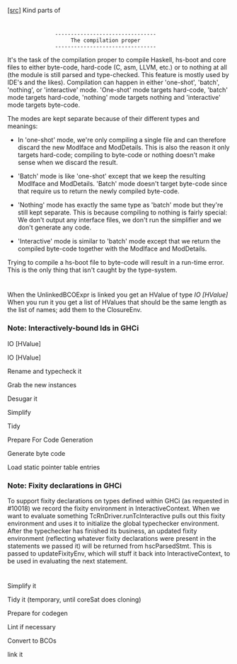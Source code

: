 [[src]](https://github.com/ghc/ghc/tree/master/compiler/main/HscMain.hs)
 Kind parts of 

# 

# 


                   --------------------------------
                        The compilation proper
                   --------------------------------

It's the task of the compilation proper to compile Haskell, hs-boot and core
files to either byte-code, hard-code (C, asm, LLVM, etc.) or to nothing at all
(the module is still parsed and type-checked. This feature is mostly used by
IDE's and the likes). Compilation can happen in either 'one-shot', 'batch',
'nothing', or 'interactive' mode. 'One-shot' mode targets hard-code, 'batch'
mode targets hard-code, 'nothing' mode targets nothing and 'interactive' mode
targets byte-code.

The modes are kept separate because of their different types and meanings:

 * In 'one-shot' mode, we're only compiling a single file and can therefore
 discard the new ModIface and ModDetails. This is also the reason it only
 targets hard-code; compiling to byte-code or nothing doesn't make sense when
 we discard the result.

 * 'Batch' mode is like 'one-shot' except that we keep the resulting ModIface
 and ModDetails. 'Batch' mode doesn't target byte-code since that require us to
 return the newly compiled byte-code.

 * 'Nothing' mode has exactly the same type as 'batch' mode but they're still
 kept separate. This is because compiling to nothing is fairly special: We
 don't output any interface files, we don't run the simplifier and we don't
 generate any code.

 * 'Interactive' mode is similar to 'batch' mode except that we return the
 compiled byte-code together with the ModIface and ModDetails.

Trying to compile a hs-boot file to byte-code will result in a run-time error.
This is the only thing that isn't caught by the type-system.


# 


When the UnlinkedBCOExpr is linked you get an HValue of type *IO [HValue]* When
you run it you get a list of HValues that should be the same length as the list
of names; add them to the ClosureEnv.

### Note: Interactively-bound Ids in GHCi

 IO [HValue] 

 IO [HValue] 

 Rename and typecheck it 

 Grab the new instances 

 Desugar it 

 Simplify 

 Tidy 

 Prepare For Code Generation 

 Generate byte code 

 Load static pointer table entries 

### Note: Fixity declarations in GHCi


  To support fixity declarations on types defined within GHCi (as requested
  in #10018) we record the fixity environment in InteractiveContext.
  When we want to evaluate something TcRnDriver.runTcInteractive pulls out this
  fixity environment and uses it to initialize the global typechecker environment.
  After the typechecker has finished its business, an updated fixity environment
  (reflecting whatever fixity declarations were present in the statements we
  passed it) will be returned from hscParsedStmt. This is passed to
  updateFixityEnv, which will stuff it back into InteractiveContext, to be
  used in evaluating the next statement.



# 

 Simplify it 

 Tidy it (temporary, until coreSat does cloning) 

 Prepare for codegen 

 Lint if necessary 

 Convert to BCOs 

 link it 

# 

# 